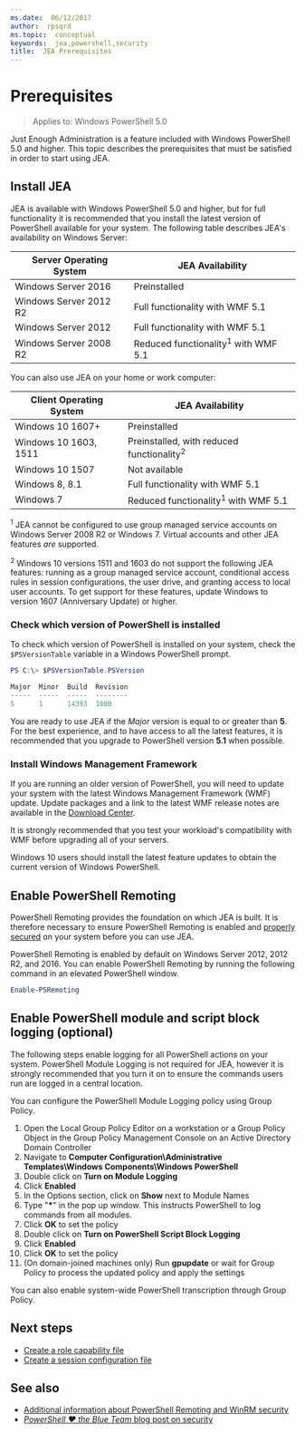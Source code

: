 ```yaml
---
ms.date:  06/12/2017
author:  rpsqrd
ms.topic:  conceptual
keywords:  jea,powershell,security
title:  JEA Prerequisites
---
```


# Prerequisites

> Applies to: Windows PowerShell 5.0

Just Enough Administration is a feature included with Windows PowerShell 5.0 and higher.
This topic describes the prerequisites that must be satisfied in order to start using JEA.

## Install JEA

JEA is available with Windows PowerShell 5.0 and higher, but for full functionality it is recommended that you install the latest version of PowerShell available for your system.
The following table describes JEA's availability on Windows Server:

Server Operating System   | JEA Availability
--------------------------|--------------------------------
Windows Server 2016       | Preinstalled
Windows Server 2012 R2    | Full functionality with WMF 5.1
Windows Server 2012       | Full functionality with WMF 5.1
Windows Server 2008 R2    | Reduced functionality<sup>1</sup> with WMF 5.1

You can also use JEA on your home or work computer:

Client Operating System   | JEA Availability
--------------------------|-----------------------------------------------------
Windows 10 1607+          | Preinstalled
Windows 10 1603, 1511     | Preinstalled, with reduced functionality<sup>2</sup>
Windows 10 1507           | Not available
Windows 8, 8.1            | Full functionality with WMF 5.1
Windows 7                 | Reduced functionality<sup>1</sup> with WMF 5.1

<sup>1</sup> JEA cannot be configured to use group managed service accounts on Windows Server 2008 R2 or Windows 7.
Virtual accounts and other JEA features *are* supported.

<sup>2</sup> Windows 10 versions 1511 and 1603 do not support the following JEA features: running as a group managed service account, conditional access rules in session configurations, the user drive, and granting access to local user accounts.
To get support for these features, update Windows to version 1607 (Anniversary Update) or higher.

### Check which version of PowerShell is installed

To check which version of PowerShell is installed on your system, check the `$PSVersionTable` variable in a Windows PowerShell prompt.

```powershell
PS C:\> $PSVersionTable.PSVersion

Major  Minor  Build  Revision
-----  -----  -----  --------
5      1      14393  1000
```

You are ready to use JEA if the *Major* version is equal to or greater than **5**.
For the best experience, and to have access to all the latest features, it is recommended that you upgrade to PowerShell version **5.1** when possible.

### Install Windows Management Framework

If you are running an older version of PowerShell, you will need to update your system with the latest Windows Management Framework (WMF) update.
Update packages and a link to the latest WMF release notes are available in the [Download Center](https://aka.ms/WMF5).

It is strongly recommended that you test your workload's compatibility with WMF before upgrading all of your servers.

Windows 10 users should install the latest feature updates to obtain the current version of Windows PowerShell.

## Enable PowerShell Remoting

PowerShell Remoting provides the foundation on which JEA is built.
It is therefore necessary to ensure PowerShell Remoting is enabled and [properly secured](https://msdn.microsoft.com/powershell/scripting/setup/winrmsecurity) on your system before you can use JEA.

PowerShell Remoting is enabled by default on Windows Server 2012, 2012 R2, and 2016.
You can enable PowerShell Remoting by running the following command in an elevated PowerShell window.

```powershell
Enable-PSRemoting
```

## Enable PowerShell module and script block logging (optional)

The following steps enable logging for all PowerShell actions on your system.
PowerShell Module Logging is not required for JEA, however it is strongly recommended that you turn it on to ensure the commands users run are logged in a central location.

You can configure the PowerShell Module Logging policy using Group Policy.

1. Open the Local Group Policy Editor on a workstation or a Group Policy Object in the Group Policy Management Console on an Active Directory Domain Controller
2. Navigate to **Computer Configuration\\Administrative Templates\\Windows Components\\Windows PowerShell**
3. Double click on **Turn on Module Logging**
4. Click **Enabled**
5. In the Options section, click on **Show** next to Module Names
6. Type "**\***" in the pop up window. This instructs PowerShell to log commands from all modules.
7. Click **OK** to set the policy
8. Double click on **Turn on PowerShell Script Block Logging**
9. Click **Enabled**
10. Click **OK** to set the policy
11. (On domain-joined machines only) Run **gpupdate** or wait for Group Policy to process the updated policy and apply the settings

You can also enable system-wide PowerShell transcription through Group Policy.

## Next steps

- [Create a role capability file](role-capabilities.md)
- [Create a session configuration file](session-configurations.md)

## See also

- [Additional information about PowerShell Remoting and WinRM security](https://msdn.microsoft.com/powershell/scripting/setup/winrmsecurity)
- [*PowerShell ♥ the Blue Team* blog post on security](https://blogs.msdn.microsoft.com/powershell/2015/06/09/powershell-the-blue-team/)